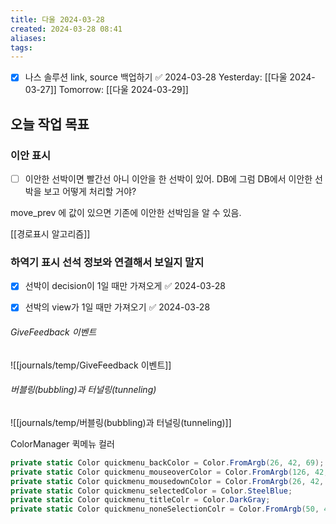 ```yaml
---
title: 다울 2024-03-28
created: 2024-03-28 08:41
aliases: 
tags:
---
```

- [x] 나스 솔루션 link, source 백업하기 ✅ 2024-03-28
Yesterday: [[다울 2024-03-27]]
Tomorrow: [[다울 2024-03-29]]

## 오늘 작업 목표
### 이안 표시
- [ ] 이안한 선박이면 빨간선
아니 이안을 한 선박이 있어. DB에
그럼 DB에서 이안한 선박을 보고 어떻게 처리할 거야?

move_prev 에 값이 있으면 기존에 이안한 선박임을 알 수 있음.

[[경로표시 알고리즘]]

### 하역기 표시 선석 정보와 연결해서 보일지 말지
- [x] 선박이 decision이 1일 때만 가져오게 ✅ 2024-03-28
- [x] 선박의 view가 1일 때만 가져오기 ✅ 2024-03-28



###### GiveFeedback 이벤트
![[journals/temp/GiveFeedback 이벤트]]



###### 버블링(bubbling)과 터널링(tunneling)
![[journals/temp/버블링(bubbling)과 터널링(tunneling)]]

ColorManager
퀵메뉴 컬러

```cs
private static Color quickmenu_backColor = Color.FromArgb(26, 42, 69);
private static Color quickmenu_mouseoverColor = Color.FromArgb(126, 42, 69);
private static Color quickmenu_mousedownColor = Color.FromArgb(26, 42, 69);
private static Color quickmenu_selectedColor = Color.SteelBlue;
private static Color quickmenu_titleColr = Color.DarkGray;
private static Color quickmenu_noneSelectionColr = Color.FromArgb(50, 42, 69);
```


